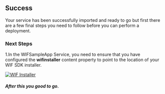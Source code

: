 [wl]: https://raw.github.com/persistentsystems/solutions-import-beta/WIFSampleApp-Service/WIFSampleApp_Properties.png

## Success
Your service has been successfully imported and ready to go but first there are a few final steps you need to follow before you can perform a deployment.

### Next Steps
1.In the WIFSampleApp Service, you need to ensure that you have configured the **wifinstaller** content property to point to the location of your WIF SDK installer.

[![WIF Installer][wl]][wl]


##### After this you good to go.

